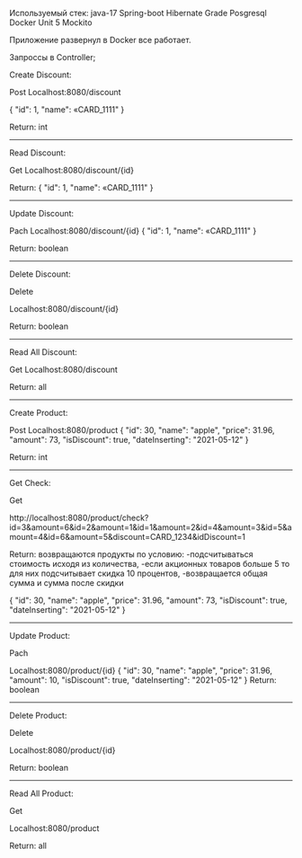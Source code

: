 Используемый стек:
java-17
Spring-boot
Hibernate
Grade
Posgresql
Docker
Unit 5
Mockito

Приложение развернул в Docker все работает.


Запроссы в Controller;

Create Discount:

Post
Localhost:8080/discount

{
"id": 1,
"name": «CARD_1111"
}

Return: int
_____________________
Read Discount:

Get
Localhost:8080/discount/{id}

Return: {
"id": 1,
"name": «CARD_1111"
}
________________________
Update Discount:

Pach
Localhost:8080/discount/{id}
{
"id": 1,
"name": «CARD_1111"
}

Return: boolean

_________________________
Delete Discount:

Delete

Localhost:8080/discount/{id}

Return: boolean
_________________________

Read All Discount:

Get
Localhost:8080/discount

Return: all

______________________________________________________________________

Create Product:

Post
Localhost:8080/product
{
"id": 30,
"name": "apple",
"price": 31.96,
"amount": 73,
"isDiscount": true,
"dateInserting": "2021-05-12"
}

Return: int
_____________________
Get Check:

Get

http://localhost:8080/product/check?id=3&amount=6&id=2&amount=1&id=1&amount=2&id=4&amount=3&id=5&amount=4&id=6&amount=5&discount=CARD_1234&idDiscount=1

Return:
возвращаются продукты по условию:
-подсчитываться стоимость исходя из количества,
-если акционных товаров больше 5 то для них подсчитывает скидка 10 процентов,
-возвращается общая сумма и сумма после скидки

{
"id": 30,
"name": "apple",
"price": 31.96,
"amount": 73,
"isDiscount": true,
"dateInserting": "2021-05-12"
}
________________________
Update Product:

Pach

Localhost:8080/product/{id}
{
"id": 30,
"name": "apple",
"price": 31.96,
"amount": 10,
"isDiscount": true,
"dateInserting": "2021-05-12"
}
Return: boolean

_________________________
Delete Product:

Delete

Localhost:8080/product/{id}

Return: boolean
_________________________

Read All Product:

Get

Localhost:8080/product

Return: all 
